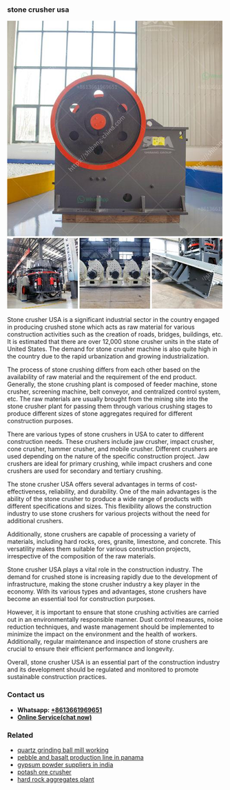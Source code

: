 <h3>stone crusher usa</h3><img src='1702950564.jpg' alt=''><p>Stone crusher USA is a significant industrial sector in the country engaged in producing crushed stone which acts as raw material for various construction activities such as the creation of roads, bridges, buildings, etc. It is estimated that there are over 12,000 stone crusher units in the state of United States. The demand for stone crusher machine is also quite high in the country due to the rapid urbanization and growing industrialization.</p><p>The process of stone crushing differs from each other based on the availability of raw material and the requirement of the end product. Generally, the stone crushing plant is composed of feeder machine, stone crusher, screening machine, belt conveyor, and centralized control system, etc. The raw materials are usually brought from the mining site into the stone crusher plant for passing them through various crushing stages to produce different sizes of stone aggregates required for different construction purposes.</p><p>There are various types of stone crushers in USA to cater to different construction needs. These crushers include jaw crusher, impact crusher, cone crusher, hammer crusher, and mobile crusher. Different crushers are used depending on the nature of the specific construction project. Jaw crushers are ideal for primary crushing, while impact crushers and cone crushers are used for secondary and tertiary crushing.</p><p>The stone crusher USA offers several advantages in terms of cost-effectiveness, reliability, and durability. One of the main advantages is the ability of the stone crusher to produce a wide range of products with different specifications and sizes. This flexibility allows the construction industry to use stone crushers for various projects without the need for additional crushers.</p><p>Additionally, stone crushers are capable of processing a variety of materials, including hard rocks, ores, granite, limestone, and concrete. This versatility makes them suitable for various construction projects, irrespective of the composition of the raw materials.</p><p>Stone crusher USA plays a vital role in the construction industry. The demand for crushed stone is increasing rapidly due to the development of infrastructure, making the stone crusher industry a key player in the economy. With its various types and advantages, stone crushers have become an essential tool for construction purposes.</p><p>However, it is important to ensure that stone crushing activities are carried out in an environmentally responsible manner. Dust control measures, noise reduction techniques, and waste management should be implemented to minimize the impact on the environment and the health of workers. Additionally, regular maintenance and inspection of stone crushers are crucial to ensure their efficient performance and longevity.</p><p>Overall, stone crusher USA is an essential part of the construction industry and its development should be regulated and monitored to promote sustainable construction practices.</p><h3>Contact us</h3><ul><li><strong>Whatsapp:&nbsp;<a href="https://wa.me/8613661969651">+8613661969651</a></strong></li><li><a href="https://swt.shibang-china.com/?git&amp;zhl&amp;stone crusher usa"><strong>Online Service(chat now)</strong></a></li></ul><h3>Related</h3><ul><li><a href='quartz grinding ball mill working.md'>quartz grinding ball mill working</a></li><li><a href='pebble and basalt production line in panama.md'>pebble and basalt production line in panama</a></li><li><a href='gypsum powder suppliers in india.md'>gypsum powder suppliers in india</a></li><li><a href='potash ore crusher.md'>potash ore crusher</a></li><li><a href='hard rock aggregates plant.md'>hard rock aggregates plant</a></li></ul>
